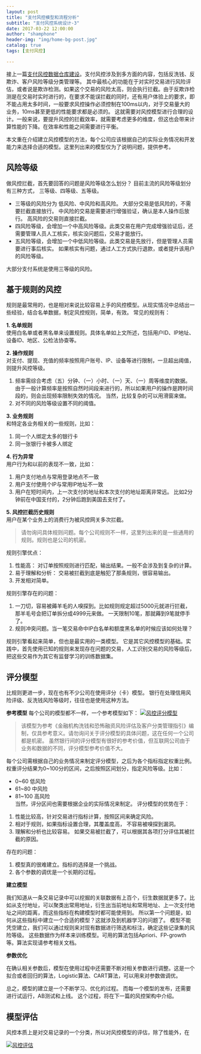```yaml
---
layout: post
title: "支付风控模型和流程分析"
subtitle: "支付风控系统设计-3"
date: 2017-03-22 12:00:00
author: "shamphone"
header-img: "img/home-bg-post.jpg"
catalog: true
tags: [支付风控]

---
```


接上一篇[支付风控数据仓库建设](http://blog.lixf.cn/essay/2016/12/18/risk-2-database/)。支付风控涉及到多方面的内容，包括反洗钱、反欺诈、客户风险等级分类管理等。 其中最核心的功能在于对实时交易进行风险评估，或者说是欺诈检测。如果这个交易的风险太高，则会执行拦截。由于反欺诈检测是在交易时实时进行的，在要求不能误拦截的同时，还有用户体验上的要求，即不能占用太多时间，一般要求风控操作必须控制在100ms以内，对于交易量大的业务，10ms甚至更低的性能要求都是必须的。 这就需要对风控模型进行合理的设计。一般来说，要提升风控的拦截效率，就需要考虑更多的维度，但这也会带来计算性能的下降。在效率和性能之间需要进行平衡。  

本文重在介绍建立风控模型的方法，每个公司应该根据自己的实际业务情况和开发能力来选择合适的模型。这里列出来的模型仅为了说明问题，提供参考。

## 风险等级

做风控拦截，首先要回答的问题是风险等级怎么划分？ 目前主流的风险等级划分有三种方式， 三等级、四等级、五等级。  
- 三等级的风险分为 低风险、中风险和高风险。 大部分交易是低风险的，不需要拦截直接放行。 中风险的交易是需要进行增强验证，确认是本人操作后放行。 高风险的交易则直接拦截。   
- 四风险等级，会增加一个中高风险等级。此类交易在用户完成增强验证后，还需要管理人员人工核实，核实没问题后，交易才能放行。 
- 五风险等级，会增加一个中低风险等级。此类交易是先放行，但是管理人员需要进行事后核实。 如果核实有问题，通过人工方式执行退款，或者提升该用户的风险等级。

大部分支付系统是使用三等级的风险。 

## 基于规则的风控

规则是最常用的，也是相对来说比较容易上手的风控模型。从现实情况中总结出一些经验，结合名单数据，制定风控规则，简单，有效。 常见的规则有：

**1. 名单规则**  
使用白名单或者黑名单来设置规则。具体名单如上文所述，包括用户ID、IP地址、设备ID、地区、公检法协查等。 

**2. 操作规则**  
对支付、提现、充值的频率按照用户账号、IP、设备等进行限制，一旦超出阈值，则提升风控等级。 
1. 频率需综合考虑（五）分钟、（一）小时、（一）天、（一）周等维度的数据。由于一般计算频率是按照自然时间段来进行的，所以如果用户的操作是跨时间段的，则会出现频率限制失效的情况。 当然，比较复杂的可以用滑窗来做。   
2. 对不同的风险等级设置不同的阈值。

**3. 业务规则**   
和特定各业务相关的一些规则，比如：
1. 同一个人绑定太多的银行卡  
2. 同一张银行卡被多人绑定  

**4. 行为异常**  
用户行为和以前的表现不一致，比如：
1. 用户支付地点与常用登录地点不一致    
2. 用户支付使用个IP与常用IP地址不一致  
3. 用户在短时间内，上一次支付的地址和本次支付的地址距离非常远。 比如2分钟前在中国支付的，2分钟后跑到美国去支付了。 

**5. 风控拦截历史规则**  
用户在某个业务上的消费行为被风控网关多次拦截。 

> 请勿询问具体规则问题。每个公司规则不一样，这里列出来的是一些通用的规则。规则也是公司的机密。 

规则引擎优点：
1. 性能高： 对订单按照规则进行匹配，输出结果。一般不会涉及到复杂的计算。  
2. 易于理解和分析： 交易被拦截到底是触犯了那条规则，很容易输出。  
3. 开发相对简单。  

规则引擎存在的问题：  
1. 一刀切，容易被薅羊毛的人嗅探到。比如规则规定超过5000元就进行拦截，那羊毛号会把订单拆分成4999元来做。 一天限制10笔，那就薅到9笔就停手了。    
2. 规则冲突问题。当一笔交易命中IP白名单和额度黑名单的时候应该如何处理？  

规则引擎看起来简单，但也是最实用的一类模型。 它是其它风控模型的基础。实践中，首先使用已知的规则来发现存在问题的交易，人工识别交易的风险等级后，把这些交易作为其它有监督学习的训练数据集。 

## 评分模型

比规则更进一步，现在也有不少公司在使用评分（卡）模型。 银行在处理信用风险评级、反洗钱风险等级时，往往也是使用这种方法。 

**参考模型**
每个公司的模型都不一样，一个参考模型如下：
[![风控评分模型](http://blog.lixf.cn/img/in-post/risk-aml.jpg)](http://blog.lixf.cn/img/in-post/risk-aml.jpg)

> 该模型为参考《金融机构洗钱和恐怖融资风险评估及客户分类管理指引》编制，仅具参考意义。请勿询问关于评分模型的具体问题，这在任何一个公司都是机密。 虽然银行间的评分模型有很好的参考价值，但互联网公司由于业务和数据的不同，评分模型参考价值不大。 

每个公司需根据自己的业务情况来制定评分模型，之后为各个指标指定权重比例。 权重评分结果为0~100分的区间，之后按照区间划分，指定风险等级。比如：
- 0~60 低风险  
- 61~80 中风险  
- 81~100 高风险  
当然，评分区间也需要根据企业的实际情况来制定。 
评分模型的优势在于：
1. 性能比较高，针对交易进行指标计算，按照区间来确定风险。 
2. 相对于规则，如果指标设置合理，其覆盖度高， 不容易被嗅探到漏洞。 
3. 理解和分析也比较容易。 如果交易被拦截了，可以根据其各项打分评估其被拦截的原因。 

存在的问题：
1. 模型真的很难建立。指标的选择是一个挑战。 
2. 各个参数的调优是一个长期的过程。 

**建立模型**

我们知道从一条交易记录中可以挖掘的关联数据有上百个，衍生数据就更多了。比如从支付地址，可以聚类出常用地址，衍生出当前地址和常用地址、上一次支付地址之间的距离，而这些指标在构建模型时都可能使用到。 所以第一个问题是，如何从这些指标中建立一个合适的模型？这就涉及到机器学习的问题了。 
模型不能凭空建立，我们可以通过规则来对现有数据进行筛选和标注，确定这些记录集的风险等级。 这些数据作为样本来训练模型。可用的算法包括Apriori、FP-growth等。算法实现请参考相关文档。  

**参数优化**

在确认相关参数后，模型在使用过程中还需要不断对相关参数进行调整。这是一个拟合或者回归的算法，Logistic算法、CART算法，可以用来对参数做调优。 

总之，模型的建立是一个不断学习、优化的过程。 而每一个模型的发布，还需要进行试运行，AB测试和上线。 这个过程，将在下一篇的风控架构中介绍。 

## 模型评估

风控本质上是对交易记录的一个分类，所以对风控模型的评估，除了性能外，在
  
[![风控评估](http://blog.lixf.cn/img/in-post/risk-measure.jpg)](http://blog.lixf.cn/img/in-post/risk-measure.jpg)